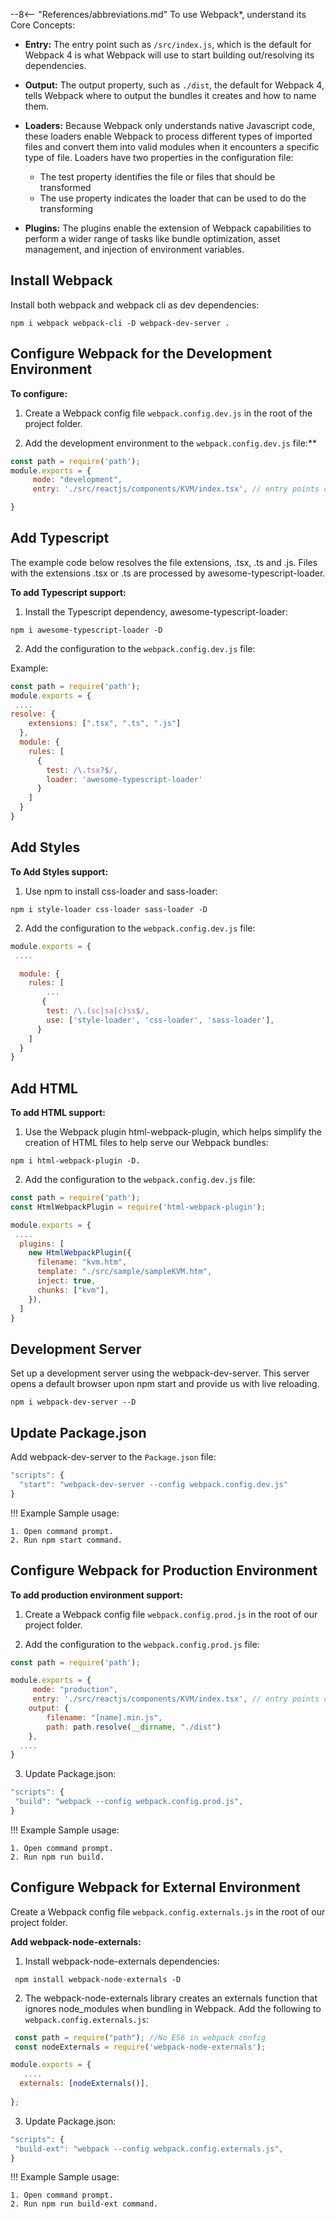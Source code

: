 --8<-- "References/abbreviations.md"
To use Webpack*, understand its Core Concepts:

- **Entry:** The entry point such as `/src/index.js`, which is the default for Webpack 4 is what Webpack will use to start building out/resolving its dependencies.

- **Output:** The output property, such as `./dist`, the default for Webpack 4, tells Webpack where to output the bundles it creates and how to name them.

- **Loaders:** Because Webpack only understands native Javascript code, these loaders enable Webpack to process different types of imported files and convert them into valid modules when it encounters a specific type of file. Loaders have two properties in the configuration file:
    - The test property identifies the file or files that should be transformed
    - The use property indicates the loader that can be used to do the transforming
- **Plugins:** The plugins enable the extension of Webpack capabilities to perform a wider range of tasks like bundle optimization, asset management, and injection of environment variables. 


## Install Webpack

Install both webpack and webpack cli as dev dependencies:

```
npm i webpack webpack-cli -D webpack-dev-server .
```


## Configure Webpack for the Development Environment

**To configure:**

1. Create a Webpack config file `webpack.config.dev.js` in the root of the project folder. 

2. Add the development environment to the  `webpack.config.dev.js` file:**

```javascript
const path = require('path');
module.exports = {
     mode: "development",
     entry: './src/reactjs/components/KVM/index.tsx', // entry points can be multiple

}
```

## Add Typescript
The example code below resolves the file extensions, .tsx, .ts and .js. Files with the extensions .tsx or .ts are processed by awesome-typescript-loader.

**To add Typescript support:**

1. Install the Typescript dependency, awesome-typescript-loader:

```
npm i awesome-typescript-loader -D
```
2. Add the configuration to the `webpack.config.dev.js` file:

Example: 
```javascript
const path = require('path');
module.exports = {
 ....
resolve: {
    extensions: [".tsx", ".ts", ".js"]
  },
  module: {
    rules: [
      { 
        test: /\.tsx?$/, 
        loader: 'awesome-typescript-loader'
      }
    ]
  }
}
```


## Add Styles

**To Add Styles support:**

1. Use npm to install css-loader and sass-loader:
```
npm i style-loader css-loader sass-loader -D
```
2. Add the configuration to the `webpack.config.dev.js` file:

```javascript
module.exports = {
 ....

  module: {
    rules: [
        ...
       {
        test: /\.(sc|sa|c)ss$/,
        use: ['style-loader', 'css-loader', 'sass-loader'],
      }
    ]
  }
}
```

## Add HTML

**To add HTML support:**

1. Use the Webpack plugin html-webpack-plugin, which helps simplify the creation of HTML files to help serve our Webpack bundles:
```
npm i html-webpack-plugin -D.
```

2. Add the configuration to the `webpack.config.dev.js` file:

```javascript
const path = require('path');
const HtmlWebpackPlugin = require('html-webpack-plugin');

module.exports = {
 ....
  plugins: [
    new HtmlWebpackPlugin({
      filename: "kvm.htm",
      template: "./src/sample/sampleKVM.htm",
      inject: true,
      chunks: ["kvm"],
    }),
  ]
}
```

## Development Server

Set up a development server using the webpack-dev-server. This server opens a default browser upon npm start and provide us with live reloading.

```
npm i webpack-dev-server --D
```

## Update Package.json

Add webpack-dev-server to the `Package.json` file:

```javascript
"scripts": { 
  "start": "webpack-dev-server --config webpack.config.dev.js"
}
```

!!! Example
    Sample usage:

    1. Open command prompt.
    2. Run npm start command.


## Configure Webpack for Production Environment

**To add production environment support:**

1. Create a Webpack config file `webpack.config.prod.js` in the root of our project folder.

2. Add the configuration to the `webpack.config.prod.js` file: 

```javascript
const path = require('path');

module.exports = {
     mode: "production",
     entry: './src/reactjs/components/KVM/index.tsx', // entry points can be multiple
    output: {
        filename: "[name].min.js",
        path: path.resolve(__dirname, "./dist")
    },
  ....
}
```
3. Update Package.json:

   
```javascript
"scripts": { 
 "build": "webpack --config webpack.config.prod.js",
}
```

!!! Example
    Sample usage:

    1. Open command prompt.
    2. Run npm run build.


## Configure Webpack for External Environment
   
Create a Webpack config file `webpack.config.externals.js` in the root of our project folder.

**Add webpack-node-externals:**
 
1. Install webpack-node-externals dependencies:
```
 npm install webpack-node-externals -D
```
2. The webpack-node-externals library creates an externals function that ignores node_modules when bundling in Webpack. Add the following to `webpack.config.externals.js`:

```javascript
 const path = require("path"); //No ES6 in webpack config 
 const nodeExternals = require('webpack-node-externals');

module.exports = {
   ....
  externals: [nodeExternals()],
 
};
```
3. Update Package.json:

```javascript
"scripts": { 
 "build-ext": "webpack --config webpack.config.externals.js",
}
```

!!! Example
    Sample usage:

    1. Open command prompt.
    2. Run npm run build-ext command.


  
